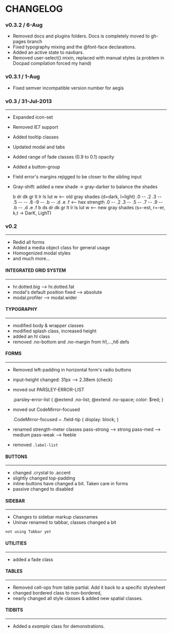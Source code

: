 # CHANGELOG

### v0.3.2 / 6-Aug
* Removed docs and plugins folders. Docs is completely moved to gh-pages branch
* Fixed typography mixing and the @font-face declarations.
* Added an active state to navbars.
* Removed user-select() mixin, replaced with manual styles (a problem in Docpad compilation forced my hand)

### v0.3.1 / 1-Aug
* Fixed semver incompatible version number for aegis

### v0.3 / 31-Jul-2013
-----
* Expanded icon-set
* Removed IE7 support
* Added tooltip classes
* Updated modal and tabs
* Added range of fade classes (0.9 to 0.1) opacity
* Added a button-group
* Field error's margins rejigged to be closer to the sibling input
* Gray-shift: added a new shade -> gray-darker to balance the shades

    b     dr dk    gr         lt         lr    ls lut w  <-- old gray shades (d=dark, l=light)
    .0 -- .2 .3 -- .5 -- --   .8   -9 -- .b -- .d .e .f  <-- hex strength
    .0 -- .2 .3 -- .5 -- .7   --   .9 -- .b -- .d .e .f
    b     ds dr    dk    gr        lt    lr    ls lut w  <-- new gray shades (s=-est, r=-er, k,t -> DarK, LighT)

### v0.2
-----
* Redid all forms
* Added a media object class for general usage
* Homogenized modal styles
* and much more...

#### INTEGRATED GRID SYSTEM
---

* hr.dotted.big --> hr.dotted.fat
* modal's default position fixed --> absolute
* modal.profiler --> modal.wider

#### TYPOGRAPHY
---
* modified body & wrapper classes
* modified splash class, increased height
* added an hl class
* removed .no-bottom and .no-margin from h1,...,h6 defs

#### FORMS
---
* Removed left-padding in horizontal form's radio buttons
* input-height changed: 31px --> 2.38em (check)
* moved out PARSLEY-ERROR-LIST

    .parsley-error-list {
      @extend .no-list;
      @extend .no-space;
      color: $red;
    }

* moved out CodeMirror-focused

    .CodeMirror-focused ~ .field-tip {
      display: block;
    }

* renamed strength-meter classes
    pass-strong --> strong
    pass-med    --> medium
    pass-weak   --> feeble

* removed `.label-list`

#### BUTTONS
---
* changed .crystal to .accent
* slightly changed top-padding
* inline-buttons have changed a bit. Taken care in forms
* passive changed to disabled

#### SIDEBAR
---
* Changes to sidebar markup classnames
* Uninav renamed to tabbar, classes changed a bit

`not using Tabbar yet`

#### UTILITIES
---
* added a fade class


#### TABLES
---
* Removed cell-ops from table partial. Add it back to a specific stylesheet
* changed bordered class to non-bordered,
* nearly changed all style classes & added new spatial classes.

#### TIDBITS
---
* Added a *example* class for demonstrations.
